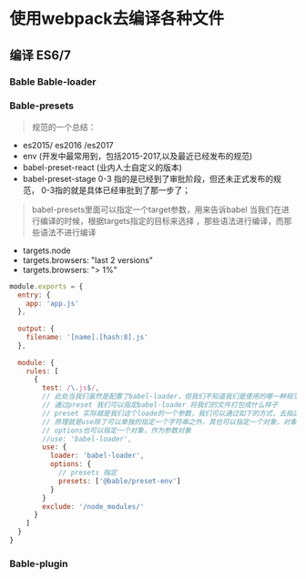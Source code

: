 # 使用webpack去编译各种文件

## 编译 ES6/7

### Bable  Bable-loader  

### Bable-presets

> 规范的一个总结：

* es2015/ es2016 /es2017
* env (开发中最常用到，包括2015-2017,以及最近已经发布的规范)
* babel-preset-react (业内人士自定义的版本)
* babel-preset-stage 0-3 指的是已经到了审批阶段，但还未正式发布的规范， 0-3指的就是具体已经审批到了那一步了；

> babel-presets里面可以指定一个target参数，用来告诉babel 当我们在进行编译的时候，根据targets指定的目标来选择 ，那些语法进行编译，而那些语法不进行编译
* targets.node
* targets.browsers: "last 2 versions"
* targets.browsers: "> 1%"


```js
module.exports = {
  entry: {
    app: 'app.js'
  },
  
  output: {
    filename: '[name].[hash:8].js'
  },
  
  module: {
    rules: [
      {
        test: /\.js$/,
        // 此处当我们虽然是配置了babel-loader，但我们不知道我们是使用的哪一种规范进行打包的，此时我们就需要用到我们的babel-presets
        // 通过preset 我们可以指定babel-loader 将我们的文件打包成什么样子
        // preset 实际就是我们这个loade的一个参数，我们可以通过如下的方式，去指定该参数;
        // 原理就是use除了可以单独的指定一个字符串之外，其也可以指定一个对象，对象属性loader指定我们要使用的loader, 通过对象属性options，我们可以向loader内部去传递参数，You can pass options to the loader by using the options property:
        // options也可以指定一个对象，作为参数对象
        //use: 'babel-loader',
        use: {
          loader: 'babel-loader',
          options: {
            // presets 指定
            presets: ['@bable/preset-env']
          }
        }
        exclude: '/node_modules/'
      }
    ]
  }
}

```

### Bable-plugin
